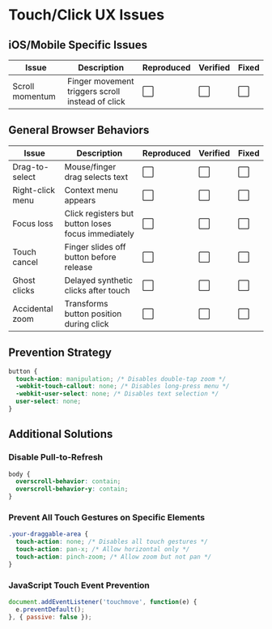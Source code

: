 # Touch/Click UX Issues

## iOS/Mobile Specific Issues

| Issue | Description | Reproduced | Verified | Fixed |
|-------|-------------|------------|----------|-------|
| Scroll momentum | Finger movement triggers scroll instead of click | ⬜ | ⬜ | ⬜ |

## General Browser Behaviors

| Issue | Description | Reproduced | Verified | Fixed |
|-------|-------------|------------|----------|-------|
| Drag-to-select | Mouse/finger drag selects text | ⬜ | ⬜ | ⬜ |
| Right-click menu | Context menu appears | ⬜ | ⬜ | ⬜ |
| Focus loss | Click registers but button loses focus immediately | ⬜ | ⬜ | ⬜ |
| Touch cancel | Finger slides off button before release | ⬜ | ⬜ | ⬜ |
| Ghost clicks | Delayed synthetic clicks after touch | ⬜ | ⬜ | ⬜ |
| Accidental zoom | Transforms button position during click | ⬜ | ⬜ | ⬜ |

## Prevention Strategy

```css
button {
  touch-action: manipulation; /* Disables double-tap zoom */
  -webkit-touch-callout: none; /* Disables long-press menu */
  -webkit-user-select: none; /* Disables text selection */
  user-select: none;
}
```

## Additional Solutions

### Disable Pull-to-Refresh
```css
body {
  overscroll-behavior: contain;
  overscroll-behavior-y: contain;
}
```

### Prevent All Touch Gestures on Specific Elements
```css
.your-draggable-area {
  touch-action: none; /* Disables all touch gestures */
  touch-action: pan-x; /* Allow horizontal only */
  touch-action: pinch-zoom; /* Allow zoom but not pan */
}
```

### JavaScript Touch Event Prevention
```javascript
document.addEventListener('touchmove', function(e) {
  e.preventDefault();
}, { passive: false });
```